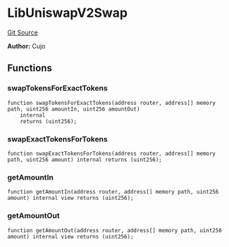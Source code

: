 # LibUniswapV2Swap
[Git Source](https://github.com/KlimaDAO/klimadao-solidity/blob/b4fb0f4685d5fe4c80ffc162389dfe0abdfe9f39/src/infinity/libraries/TokenSwap/LibUniswapV2Swap.sol)

**Author:**
Cujo


## Functions
### swapTokensForExactTokens


```solidity
function swapTokensForExactTokens(address router, address[] memory path, uint256 amountIn, uint256 amountOut)
    internal
    returns (uint256);
```

### swapExactTokensForTokens


```solidity
function swapExactTokensForTokens(address router, address[] memory path, uint256 amount) internal returns (uint256);
```

### getAmountIn


```solidity
function getAmountIn(address router, address[] memory path, uint256 amount) internal view returns (uint256);
```

### getAmountOut


```solidity
function getAmountOut(address router, address[] memory path, uint256 amount) internal view returns (uint256);
```

